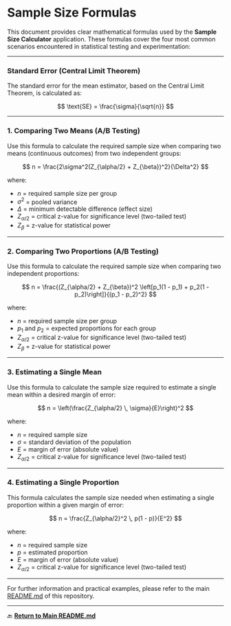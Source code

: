 # Sample Size Formulas

This document provides clear mathematical formulas used by the **Sample Size Calculator** application. These formulas cover the four most common scenarios encountered in statistical testing and experimentation:

---
### Standard Error (Central Limit Theorem)

The standard error for the mean estimator, based on the Central Limit Theorem, is calculated as:

$$
\text{SE} = \frac{\sigma}{\sqrt{n}}
$$

---

### 1. Comparing Two Means (A/B Testing)

Use this formula to calculate the required sample size when comparing two means (continuous outcomes) from two independent groups:

$$
n = \frac{2\sigma^2(Z_{\alpha/2} + Z_{\beta})^2}{\Delta^2}
$$

where:
- $n$ = required sample size per group
- $\sigma^2$ = pooled variance
- $\Delta$ = minimum detectable difference (effect size)
- $Z_{\alpha/2}$ = critical z-value for significance level (two-tailed test)
- $Z_{\beta}$ = z-value for statistical power

---

### 2. Comparing Two Proportions (A/B Testing)

Use this formula to calculate the required sample size when comparing two independent proportions:

$$
n = \frac{(Z_{\alpha/2} + Z_{\beta})^2 \left[p_1(1 - p_1) + p_2(1 - p_2)\right]}{(p_1 - p_2)^2}
$$

where:
- $n$ = required sample size per group
- $p_1$ and $p_2$ = expected proportions for each group
- $Z_{\alpha/2}$ = critical z-value for significance level (two-tailed test)
- $Z_{\beta}$ = z-value for statistical power

---

### 3. Estimating a Single Mean

Use this formula to calculate the sample size required to estimate a single mean within a desired margin of error:

$$
n = \left(\frac{Z_{\alpha/2} \, \sigma}{E}\right)^2
$$

where:
- $n$ = required sample size
- $\sigma$ = standard deviation of the population
- $E$ = margin of error (absolute value)
- $Z_{\alpha/2}$ = critical z-value for significance level (two-tailed test)

---

### 4. Estimating a Single Proportion

This formula calculates the sample size needed when estimating a single proportion within a given margin of error:

$$
n = \frac{Z_{\alpha/2}^2 \, p(1 - p)}{E^2}
$$

where:
- $n$ = required sample size
- $p$ = estimated proportion
- $E$ = margin of error (absolute value)
- $Z_{\alpha/2}$ = critical z-value for significance level (two-tailed test)

---

For further information and practical examples, please refer to the main [README.md](../README.md) of this repository.

---

🔙 [**Return to Main README.md**](../README.md)
